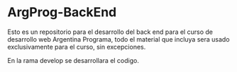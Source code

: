 # ArgProg-BackEnd

Esto es un repositorio para el desarrollo del back end para el curso de desarrollo web Argentina Programa, todo el material que incluya sera usado exclusivamente para el curso, sin excepciones.

En la rama develop se desarrollara el codigo.
